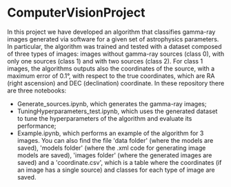 # ComputerVisionProject
In this project we have developed an algorithm that classifies gamma-ray images generated via software for a given set of astrophysics parameters. In particular, the algorithm was trained and tested with a dataset composed of three types of images: images without gamma-ray sources (class 0), with only one sources (class 1) and with two sources (class 2). For class 1 images, the algorithms outputs also the coordinates of the source, with a maximum error of 0.1°, with respect to the true coordinates, which are RA (right ascension) and DEC (declination) coordinate.
In these repository there are three notebooks:
- Generate_sources.ipynb, which generates the gamma-ray images;
- TuningHyperparameters_test.ipynb, which uses the generated dataset to tune the hyperparameters of the algorithm and evaluate its performance;
- Example.ipynb, which performs an example of the algorithm for 3 images.
You can also find the file 'data folder' (where the models are saved), 'models folder' (where the .xml code for generating image models are saved), 'images folder' (where the generated images are saved) and a 'coordinate.csv', which is a table where the coordinates (if an image has a single source) and classes for each type of image are saved.
